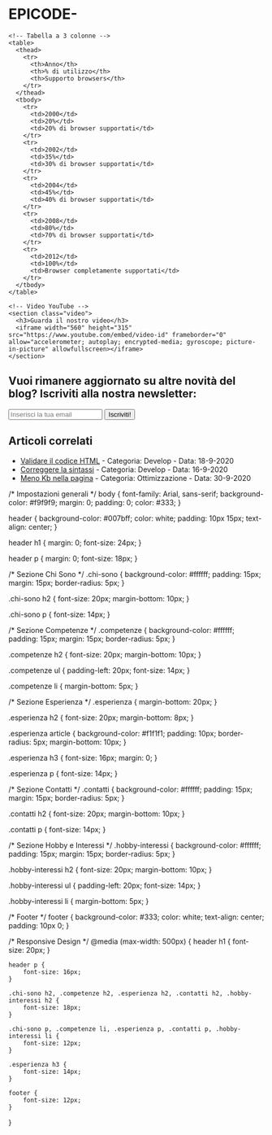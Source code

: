 # EPICODE-

    <!-- Tabella a 3 colonne -->
    <table>
      <thead>
        <tr>
          <th>Anno</th>
          <th>% di utilizzo</th>
          <th>Supporto browsers</th>
        </tr>
      </thead>
      <tbody>
        <tr>
          <td>2000</td>
          <td>20%</td>
          <td>20% di browser supportati</td>
        </tr>
        <tr>
          <td>2002</td>
          <td>35%</td>
          <td>30% di browser supportati</td>
        </tr>
        <tr>
          <td>2004</td>
          <td>45%</td>
          <td>40% di browser supportati</td>
        </tr>
        <tr>
          <td>2008</td>
          <td>80%</td>
          <td>70% di browser supportati</td>
        </tr>
        <tr>
          <td>2012</td>
          <td>100%</td>
          <td>Browser completamente supportati</td>
        </tr>
      </tbody>
    </table>

    <!-- Video YouTube -->
    <section class="video">
      <h3>Guarda il nostro video</h3>
      <iframe width="560" height="315" src="https://www.youtube.com/embed/video-id" frameborder="0" allow="accelerometer; autoplay; encrypted-media; gyroscope; picture-in-picture" allowfullscreen></iframe>
    </section>

  </section>
</article>

<!-- Modulo Newsletter -->
<section class="newsletter">
  <h2>Vuoi rimanere aggiornato su altre novità del blog? Iscriviti alla nostra newsletter:</h2>
  <form action="#" method="POST">
    <input type="email" name="email" placeholder="Inserisci la tua email" required>
    <button type="submit">Iscriviti!</button>
  </form>
</section>

<!-- Articoli Correlati -->
<section class="related-articles">
  <h2>Articoli correlati</h2>
  <ul>
    <li><a href="#">Validare il codice HTML</a> - Categoria: Develop - Data: 18-9-2020</li>
    <li><a href="#">Correggere la sintassi</a> - Categoria: Develop - Data: 16-9-2020</li>
    <li><a href="#">Meno Kb nella pagina</a> - Categoria: Ottimizzazione - Data: 30-9-2020</li>
  </ul>
</section>

/* Impostazioni generali */
body {
    font-family: Arial, sans-serif;
    background-color: #f9f9f9;
    margin: 0;
    padding: 0;
    color: #333;
}

header {
    background-color: #007bff;
    color: white;
    padding: 10px 15px;
    text-align: center;
}

header h1 {
    margin: 0;
    font-size: 24px;
}

header p {
    margin: 0;
    font-size: 18px;
}

/* Sezione Chi Sono */
.chi-sono {
    background-color: #ffffff;
    padding: 15px;
    margin: 15px;
    border-radius: 5px;
}

.chi-sono h2 {
    font-size: 20px;
    margin-bottom: 10px;
}

.chi-sono p {
    font-size: 14px;
}

/* Sezione Competenze */
.competenze {
    background-color: #ffffff;
    padding: 15px;
    margin: 15px;
    border-radius: 5px;
}

.competenze h2 {
    font-size: 20px;
    margin-bottom: 10px;
}

.competenze ul {
    padding-left: 20px;
    font-size: 14px;
}

.competenze li {
    margin-bottom: 5px;
}

/* Sezione Esperienza */
.esperienza {
    margin-bottom: 20px;
}

.esperienza h2 {
    font-size: 20px;
    margin-bottom: 8px;
}

.esperienza article {
    background-color: #f1f1f1;
    padding: 10px;
    border-radius: 5px;
    margin-bottom: 10px;
}

.esperienza h3 {
    font-size: 16px;
    margin: 0;
}

.esperienza p {
    font-size: 14px;
}

/* Sezione Contatti */
.contatti {
    background-color: #ffffff;
    padding: 15px;
    margin: 15px;
    border-radius: 5px;
}

.contatti h2 {
    font-size: 20px;
    margin-bottom: 10px;
}

.contatti p {
    font-size: 14px;
}

/* Sezione Hobby e Interessi */
.hobby-interessi {
    background-color: #ffffff;
    padding: 15px;
    margin: 15px;
    border-radius: 5px;
}

.hobby-interessi h2 {
    font-size: 20px;
    margin-bottom: 10px;
}

.hobby-interessi ul {
    padding-left: 20px;
    font-size: 14px;
}

.hobby-interessi li {
    margin-bottom: 5px;
}

/* Footer */
footer {
    background-color: #333;
    color: white;
    text-align: center;
    padding: 10px 0;
}

/* Responsive Design */
@media (max-width: 500px) {
    header h1 {
        font-size: 20px;
    }

    header p {
        font-size: 16px;
    }

    .chi-sono h2, .competenze h2, .esperienza h2, .contatti h2, .hobby-interessi h2 {
        font-size: 18px;
    }

    .chi-sono p, .competenze li, .esperienza p, .contatti p, .hobby-interessi li {
        font-size: 12px;
    }

    .esperienza h3 {
        font-size: 14px;
    }

    footer {
        font-size: 12px;
    }
}
